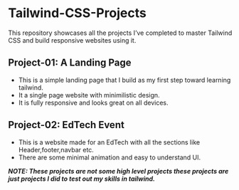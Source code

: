 # Tailwind-CSS-Projects
This repository showcases all the projects I’ve completed to master Tailwind CSS and build responsive websites using it.

## Project-01: A Landing Page
- This is a simple landing page that I build as my first step toward learning tailwind.
- It a single page website with minimilistic design.
- It is fully responsive and looks great on all devices.

## Project-02: EdTech Event
- This is a website made for an EdTech with all the sections like Header,footer,navbar etc.
- There are some minimal animation and easy to understand UI.

***NOTE: These projects are not some high level projects these projects are just projects I did to test  out my skills in tailwind.***